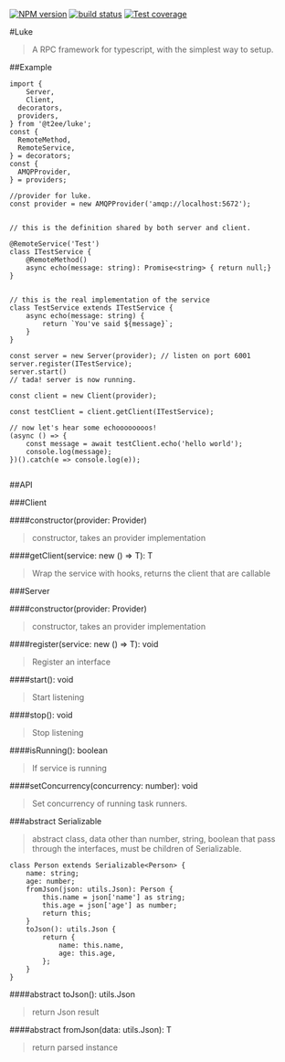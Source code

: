 [![NPM version][npm-image]][npm-url]
[![build status][travis-image]][travis-url]
[![Test coverage][coveralls-image]][coveralls-url]

#Luke
> A RPC framework for typescript, with the simplest way to setup.


##Example
```
import {
	Server,
	Client,
  decorators,
  providers,
} from '@t2ee/luke';
const {
  RemoteMethod,
  RemoteService,
} = decorators;
const {
  AMQPProvider,
} = providers;

//provider for luke.
const provider = new AMQPProvider('amqp://localhost:5672');


// this is the definition shared by both server and client.

@RemoteService('Test')
class ITestService {
    @RemoteMethod()
    async echo(message: string): Promise<string> { return null;}
}


// this is the real implementation of the service
class TestService extends ITestService {
    async echo(message: string) {
        return `You've said ${message}`;
    }
}

const server = new Server(provider); // listen on port 6001
server.register(ITestService);
server.start()
// tada! server is now running.

const client = new Client(provider);

const testClient = client.getClient(ITestService);

// now let's hear some echoooooooos!
(async () => {
	const message = await testClient.echo('hello world');
	console.log(message);
})().catch(e => console.log(e));


```
##API

###Client

####constructor(provider: Provider)
> constructor, takes an provider implementation

####getClient<T>(service: new () => T): T
> Wrap the service with hooks, returns the client that are callable



###Server

####constructor(provider: Provider)
> constructor, takes an provider implementation

####register<T>(service: new () => T): void
> Register an interface

####start(): void
> Start listening

####stop(): void
> Stop listening

####isRunning(): boolean
> If service is running

####setConcurrency(concurrency: number): void
> Set concurrency of running task runners.


###abstract Serializable<T>
> abstract class, data other than number, string, boolean that pass through the interfaces,
must be children of Serializable.

```
class Person extends Serializable<Person> {
    name: string;
    age: number;
    fromJson(json: utils.Json): Person {
        this.name = json['name'] as string;
        this.age = json['age'] as number;
        return this;
    }
    toJson(): utils.Json {
        return {
            name: this.name,
            age: this.age,
        };
    }
}
```

####abstract toJson(): utils.Json
> return Json result

####abstract fromJson(data: utils.Json): T
> return parsed instance


[npm-image]: https://img.shields.io/npm/v/@t2ee/luke.svg?style=flat-square
[npm-url]: https://www.npmjs.com/package/@t2ee/luke
[travis-image]: https://img.shields.io/travis/t2ee/luke/master.svg?style=flat-square
[travis-url]: https://travis-ci.org/t2ee/luke
[coveralls-image]: https://img.shields.io/coveralls/t2ee/luke/master.svg?style=flat-square
[coveralls-url]: https://coveralls.io/r/t2ee/luke?branch=master
